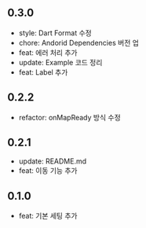## 0.3.0

- style: Dart Format 수정
- chore: Andorid Dependencies 버전 업
- feat: 에러 처리 추가
- update: Example 코드 정리
- feat: Label 추가

## 0.2.2

- refactor: onMapReady 방식 수정

## 0.2.1

- update: README.md
- feat: 이동 기능 추가

## 0.1.0

- feat: 기본 세팅 추가
